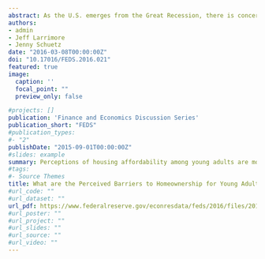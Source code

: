 ```yaml
---
abstract: As the U.S. emerges from the Great Recession, there is concern about slowing rates of new household formation and declining interest in homeownership, especially among younger households. Potential reasons that have been posited include tight mortgage credit and housing supply, changing preferences over tenure in the wake of the foreclosure crisis, and weak labor markets for young workers. In this paper, we examine how individual housing choices, and the stated motivations for these choices, reflect local housing affordability and individual financial circumstances, focusing particularly on young households. The analysis makes use of new individual-level data from the Survey of Household Economics and Decisionmaking (SHED). We find that housing affordability is correlated with county-level tenure rates and individuallevel probability of homeownership for households with heads under age 40. However, it appears that young households’ perceived barriers to homeownership are more closely related to individual financial circumstances than local housing market conditions.
authors:
- admin
- Jeff Larrimore
- Jenny Schuetz
date: "2016-03-08T00:00:00Z"
doi: "10.17016/FEDS.2016.021"
featured: true
image:
  caption: ''
  focal_point: ""
  preview_only: false

#projects: []
publication: 'Finance and Economics Discussion Series'
publication_short: "FEDS"
#publication_types:
#- "2"
publishDate: "2015-09-01T00:00:00Z"
#slides: example
summary: Perceptions of housing affordability among young adults are more strongly determined by individual financial circumstances than by market conditions.
#tags:
#- Source Themes
title: What are the Perceived Barriers to Homeownership for Young Adults?
#url_code: ""
#url_dataset: ""
url_pdf: https://www.federalreserve.gov/econresdata/feds/2016/files/2016021pap.pdf
#url_poster: ""
#url_project: ""
#url_slides: ""
#url_source: ""
#url_video: ""
---
```

